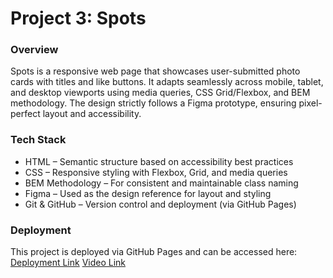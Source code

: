# Project 3: Spots

### Overview

Spots is a responsive web page that showcases user-submitted photo cards with titles and like buttons. It adapts seamlessly across mobile, tablet, and desktop viewports using media queries, CSS Grid/Flexbox, and BEM methodology. The design strictly follows a Figma prototype, ensuring pixel-perfect layout and accessibility.

### Tech Stack

- HTML – Semantic structure based on accessibility best practices
- CSS – Responsive styling with Flexbox, Grid, and media queries
- BEM Methodology – For consistent and maintainable class naming
- Figma – Used as the design reference for layout and styling
- Git & GitHub – Version control and deployment (via GitHub Pages)

### Deployment

This project is deployed via GitHub Pages and can be accessed here: [Deployment Link](https://faygalunza.github.io/se_project_spots/)
[Video Link](https://drive.google.com/file/d/1wsiQscaSccr1rHTV0Wuw0g9YDXHCy7mR/view?usp=drive_link)
